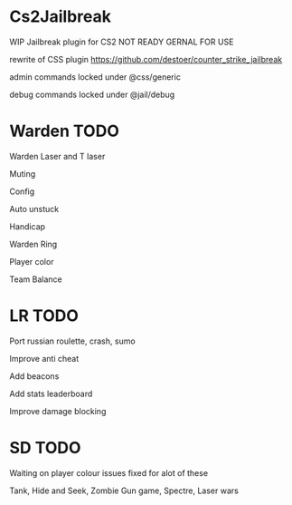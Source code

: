 # Cs2Jailbreak
WIP Jailbreak plugin for CS2 NOT READY GERNAL FOR USE 

rewrite of CSS plugin https://github.com/destoer/counter_strike_jailbreak 

admin commands locked under @css/generic 

debug commands locked under @jail/debug


# Warden TODO
Warden Laser and T laser 

Muting 

Config 

Auto unstuck 

Handicap 

Warden Ring 

Player color 

Team Balance 


# LR TODO
Port russian roulette, crash, sumo 

Improve anti cheat

Add beacons 

Add stats leaderboard 

Improve damage blocking 

# SD TODO
Waiting on player colour issues fixed for alot of these

Tank, Hide and Seek, Zombie 
Gun game, Spectre, Laser wars
